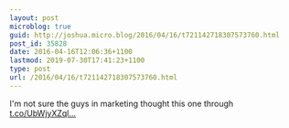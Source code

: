 ```yaml
---
layout: post
microblog: true
guid: http://joshua.micro.blog/2016/04/16/t721142718307573760.html
post_id: 35828
date: 2016-04-16T12:06:36+1100
lastmod: 2019-07-30T17:41:23+1100
type: post
url: /2016/04/16/t721142718307573760.html
---
```

I'm not sure the guys in marketing thought this one through [t.co/UbWjyXZql...](https://t.co/UbWjyXZqlE)

